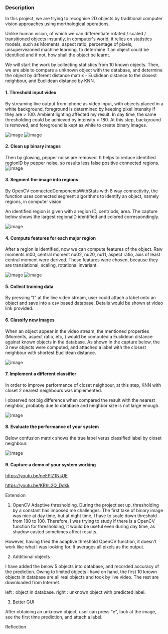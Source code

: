 ### Description
In this project, we are trying to recognise 2D objects by traditional computer vision approaches using morthological operations.  

Unlike human vision, of which we can differentiate rotated / scaled / transitioned objects instantly, in computer's world, it relies on statistics models, such as Moments, aspect ratio, percentage of pixels, unsupervisioned machine learning, to determine if an object could be identified and if not, how shall the object be learnt.

We will start the work by collecting statistics from 10 known objects.  Then, we are able to compare a unknown object with the database, and determine the object by different distance matrix - Euclidean distance to the closest neighbour, and Euclidean distance by KNN.

#### 1. Threshold input video
By streaming live output from iphone as video input, with objects placed in a white background, foreground is determined by keeping pixel intensity if they are > 100.  Ambient lighting affected my result.  In day time, the same thresholding could be achieved by intensity > 180.  At this step, background is removed, and foreground is kept as white to create binary images.

![image](https://user-images.githubusercontent.com/21034990/218847967-65621304-86e2-46de-b57a-306ef83b4d0e.png)
![image](https://user-images.githubusercontent.com/21034990/218848004-62eac2ec-0887-40ce-a326-0581a2d95807.png)

#### 2.  Clean up binary images
Then by glowing, pepper noise are removed.  It helps to reduce identified regionID by pepper noise, so results less false positive connected regions.<br>
![image](https://user-images.githubusercontent.com/21034990/218848069-7fd144f2-a5a0-4f47-9c79-65bfc37455bd.png)

#### 3.  Segment the image into regions
By OpenCV connectedComponentsWithStats with 8 way connectivity, the function uses connected segment algorithms to identify an object, namely regions, in computer vision.

An identified region is given with a region ID, centriods, area.  The capture below shows the largest regionaID identified and colored correspondingly.  

![image](https://user-images.githubusercontent.com/21034990/218848269-d69aa825-914e-4a8b-a668-38b2960d3c2e.png)

#### 4.  Compute features for each major region
After a region is identified, now we can compute features of the object. Raw moments m00, central moment nu02, nu20, nu11, aspect ratio, axis of least central moment were derived.  These features were chosen, because they are translational, scaling, rotational invariant.

![image](https://user-images.githubusercontent.com/21034990/218848329-c4f7ad3d-d75a-4351-b8af-d547d18c60b3.png)
![image](https://user-images.githubusercontent.com/21034990/218848459-b8b2a69d-a5b4-4d7b-9303-2623bbb08c0e.png)

#### 5.  Collect training data
By pressing "t" at the live video stream, user could attach a label onto an object and save into a csv based database.  Details would be shown at video link provided.


#### 6.  Classify new images
When an object appear in the video stream, the mentioned properties (Moments, aspect ratio, etc, ) would be computed a Euclidean distance against known objects in the database.  As shown in the capture below, the 3 new objects were computed, and attached a label with the closest neighbour with shortest Euclidean distance.

![image](https://user-images.githubusercontent.com/21034990/218848507-823ef8e4-faac-432e-82dc-7b7623f75d26.png)

#### 7.  Implement a different classifier
In order to improve performance of closet neighbour, at this step, KNN with closet 2 nearest neighbours was implemented. 

I observed not big difference when compared the result with the nearest neighbor, probably due to database and neighbor size is not large enough.

![image](https://user-images.githubusercontent.com/21034990/218848608-ed2a3152-8ebf-410a-8747-300c62d35f5d.png)

#### 8.  Evaluate the performance of your system
Below confusion matrix shows the true label verus classified label by closet neighbour.

![image](https://user-images.githubusercontent.com/21034990/218848790-a93b5494-d06a-44dd-925b-18bff9e88f25.png)

#### 9.  Capture a demo of your system working
https://youtu.be/neEPlZ1NsUE

https://youtu.be/KRhL2Q_Ddkk

Extension
1.  OpenCV Adaptive thresholding.
During the project set up, thresholding by a constant has imposed me challenges.  The first take of binary image was nice at day time, but at night time, I have to scale down threshold from 180 to 100.  Therefore, I was trying to study if there is a OpenCV function for thresholding, it would be useful even during day time, as shadow casted sometimes affect results.

However, having tried the adaptive threshold OpenCV function, it doesn't work like what I was looking for.  It averages all pixels as the output.



2.  Additional objects

I have added the below 5 objects into database, and recorded accuracy of the prediction.  Owing to limited objects i have on hand, the first 10 known objects in database are all real objects and took by live video.  The rest are downloaded from Internet.



left : object in database.  right : unknown object with predicted label.











3.  Better GUI

After obtaining an unknown object, user can press "e", look at the image, see the first time prediction, and attach a label.





Reflection
